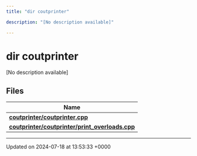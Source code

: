 ```yaml
---
title: "dir coutprinter"

description: "[No description available]"

---
```


# dir coutprinter

[No description available]

## Files

| Name           |
| -------------- |
| **[coutprinter/coutprinter.cpp](/documentation/code/files/coutprinter_8cpp/#file-coutprinter-coutprinter-cpp)**  |
| **[coutprinter/coutprinter/print_overloads.cpp](/documentation/code/files/coutprinter_2print__overloads_8cpp/#file-coutprinter-coutprinter-print-overloads-cpp)**  |






-------------------------------

Updated on 2024-07-18 at 13:53:33 +0000
